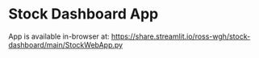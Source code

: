 # Stock Dashboard App

App is available in-browser at: https://share.streamlit.io/ross-wgh/stock-dashboard/main/StockWebApp.py
